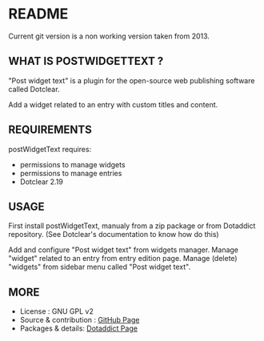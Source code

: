 # README

Current git version is a non working version taken from 2013.

## WHAT IS POSTWIDGETTEXT ?

"Post widget text" is a plugin for the open-source 
web publishing software called Dotclear.

Add a widget related to an entry with custom titles and content.

## REQUIREMENTS

 postWidgetText requires: 

  * permissions to manage widgets
  * permissions to manage entries
  * Dotclear 2.19

## USAGE

First install postWidgetText, manualy from a zip package or from 
Dotaddict repository. (See Dotclear's documentation to know how do this)

Add and configure "Post widget text" from widgets manager.
Manage "widget" related to an entry from entry edition page.
Manage (delete) "widgets" from sidebar menu called "Post widget text".

## MORE

 * License : GNU GPL v2
 * Source & contribution : [GitHub Page](https://github.com/JcDenis/postWidgetText)
 * Packages & details:  [Dotaddict Page](https://plugins.dotaddict.org/dc2/details/postWidgetText)